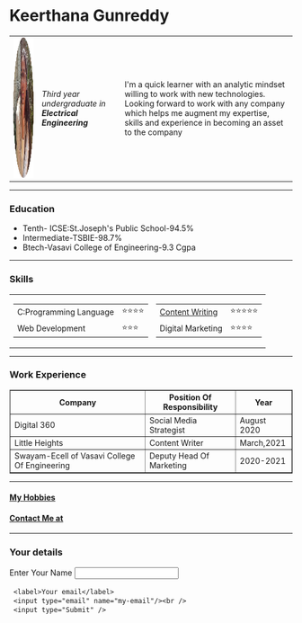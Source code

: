 
<html lang="en" dir="ltr">
  <head>
    <meta charset="utf-8">
    <title> Keerthana's Personal Site</title>
  </head>
  <body>
    <h1>Keerthana Gunreddy</h1>
    <table cellspacing="20">
      <tr>
        <td>
          <img src="Keerthana.png" height="250" width="250" alt="Picture Of Keerthana" />
        </td>
        <td>
          <p><em>Third year undergraduate in <strong>Electrical Engineering</strong></em></p>
        </td>
        <td>
          <p>
            I'm a quick learner with an analytic mindset willing to work with new technologies.
      Looking forward to work with any company which helps me augment my expertise, skills and experience in becoming an asset to the company
         </p>
        </td>
      </tr>
    </table>
     <hr />
   <h3> Education</h3>
   <ul>
     <li>
       Tenth- ICSE:St.Joseph's Public School-94.5%
     </li>
     <li>
Intermediate-TSBIE-98.7%
     </li>
     <li>
Btech-Vasavi College of Engineering-9.3 Cgpa
     </li>
   </ul>
   <hr />
   <h3>Skills</h3>
   <table cellspacing="10">
     <tr>
       <td>
         <table>
        <tr>
        <td> C:Programming Language</td>
        <td>⭐⭐⭐⭐ </td>
      </tr>
      <tr>
            <td>Web Development</td>
            <td>⭐⭐⭐ </td>
          </tr>
       </table>
     </td>
     <td>
       <table>
      <tr>
      <td> <a href="https://keerthanagunreddy.blogspot.com/Content">Content Writing</a></td>
      <td>⭐⭐⭐⭐⭐ </td>
    </tr>
        <tr>
          <td>Digital Marketing</td>
          <td>⭐⭐⭐⭐ </td>
        </tr>
     </table>
   </td>
 </tr>
</table>
<hr />

   <h3>Work Experience</h3>
   <table border="1px">
   <thead>
     <tr>
       <th>
         Company
       </th>
       <th>
         Position Of Responsibility
       </th>
       <th>
         Year
       </th>
     </tr>
   </thead>
   <tbody>
     <tr>
       <td>
         Digital 360
       </td>
       <td>
         Social Media Strategist
       </td>
       <td>
         August 2020
       </td>
     </tr>
     <tr>
       <td>
         Little Heights
       <td>
         Content Writer
       </td>
       <td>
         March,2021
       </td>
     </tr>
     <tr>
       <td>
         Swayam-Ecell of Vasavi College Of Engineering
       </td>
       <td>
         Deputy Head Of Marketing
       </td>
       <td>
         2020-2021
       </td>
     </tr>
   </tbody>
 </table>
 <hr />
   <h4><a href="Hobbies.html">My Hobbies</a></h4>
   <h4><a href="Contacts.html">Contact Me at</a></h4>
   <hr />
   <h3>Your details</h3>
   <form action="mailto:keerthanagunreddy@gmail.com" method="post" enctype="text/plain">
     <label>Enter Your Name</label>
     <input type="text" name="Myname"/><br />

     <label>Your email</label>
     <input type="email" name="my-email"/><br />
     <input type="Submit" />
   </form>

</body>

</html>
